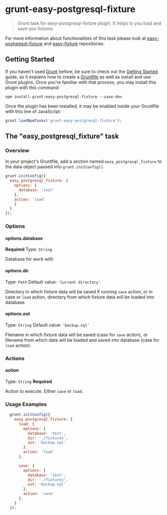 # grunt-easy-postgresql-fixture

> Grunt task for easy-postgresql-fixture plugin. It helps to you load and save you fixtures

For more information about functionalities of this task please look at [easy-postgresql-fixture](https://github.com/ivpusic/easy-postgresql-fixture) and [easy-fixture](https://github.com/ivpusic/easy-fixture) repositories.

## Getting Started

If you haven't used [Grunt](http://gruntjs.com/) before, be sure to check out the [Getting Started](http://gruntjs.com/getting-started) guide, as it explains how to create a [Gruntfile](http://gruntjs.com/sample-gruntfile) as well as install and use Grunt plugins. Once you're familiar with that process, you may install this plugin with this command:

```shell
npm install grunt-easy-postgresql-fixture --save-dev
```

Once the plugin has been installed, it may be enabled inside your Gruntfile with this line of JavaScript:

```js
grunt.loadNpmTasks('grunt-easy-postgresql-fixture');
```

## The "easy_postgresql_fixture" task

### Overview
In your project's Gruntfile, add a section named `easy_postgresql_fixture` to the data object passed into `grunt.initConfig()`.

```js
grunt.initConfig({
  easy_postgresql_fixture: {
    options: {
      database: 'test'
    },
    action: 'load'
    }
  }
});
```

### Options

#### options.database
**Required**
Type: `String`

Database for work with

#### options.dir
Type: `Path`
Default value: `'Current directory'`

Directory in which fixture data will be saved if running `save` action,
or in case or `load` action, directory from which fixture data will be loaded into database.

#### options.out
Type: `String`
Default value: `'backup.sql'`

Filename in which fixture data will be saved (case for `save` action), or filename from which data will be loaded and saved into database (case for `load` action).

### Actions

#### action
Type: `String`
**Required**

Action to execute. Either `save` or `load`.

### Usage Examples


```js
  grunt.initConfig({
    easy_postgresql_fixture: {
      load: {
        options: {
          database: 'test',
          dir: './fixtures',
          out: 'backup.sql'
        },
        action: 'load'
      },

      save: {
        options: {
          database: 'test',
          dir: './fixtures',
          out: 'backup.sql'
        },
        action: 'save'
      },
    }
  });
```
